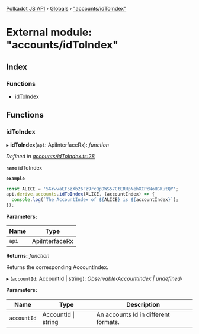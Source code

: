 [Polkadot JS API](../README.md) › [Globals](../globals.md) › ["accounts/idToIndex"](_accounts_idtoindex_.md)

# External module: "accounts/idToIndex"

## Index

### Functions

* [idToIndex](_accounts_idtoindex_.md#idtoindex)

## Functions

###  idToIndex

▸ **idToIndex**(`api`: ApiInterfaceRx): *function*

*Defined in [accounts/idToIndex.ts:28](https://github.com/polkadot-js/api/blob/3196e66efb/packages/api-derive/src/accounts/idToIndex.ts#L28)*

**`name`** idToIndex

**`example`** 
<BR>

```javascript
const ALICE = '5GrwvaEF5zXb26Fz9rcQpDWS57CtERHpNehXCPcNoHGKutQY';
api.derive.accounts.idToIndex(ALICE, (accountIndex) => {
  console.log(`The AccountIndex of ${ALICE} is ${accountIndex}`);
});
```

**Parameters:**

Name | Type |
------ | ------ |
`api` | ApiInterfaceRx |

**Returns:** *function*

Returns the corresponding AccountIndex.

▸ (`accountId`: AccountId | string): *Observable‹AccountIndex | undefined›*

**Parameters:**

Name | Type | Description |
------ | ------ | ------ |
`accountId` | AccountId &#124; string | An accounts Id in different formats. |
